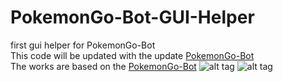 # PokemonGo-Bot-GUI-Helper
first gui helper for PokemonGo-Bot
<br>
This code will be updated with the update [PokemonGo-Bot](https://github.com/PokemonGoF/PokemonGo-Bot)
<br>
The works are based on the [PokemonGo-Bot](https://github.com/PokemonGoF/PokemonGo-Bot)
![alt tag](http://image.prntscr.com/image/2907d8736bea4db6b5337f100b537063.png)
![alt tag](http://image.prntscr.com/image/011162053d3b45f08639006202ae735b.png)

